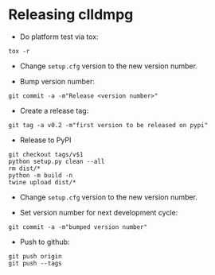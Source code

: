 Releasing clldmpg
=================

- Do platform test via tox:
```
tox -r
```

- Change `setup.cfg` version to the new version number.

- Bump version number:
```
git commit -a -m"Release <version number>"
```

- Create a release tag:
```
git tag -a v0.2 -m"first version to be released on pypi"
```

- Release to PyPI
```
git checkout tags/v$1
python setup.py clean --all
rm dist/*
python -m build -n
twine upload dist/*
```

- Change `setup.cfg` version to the new version number.

- Set version number for next development cycle:
```
git commit -a -m"bumped version number"
```

- Push to github:
```
git push origin
git push --tags
```
